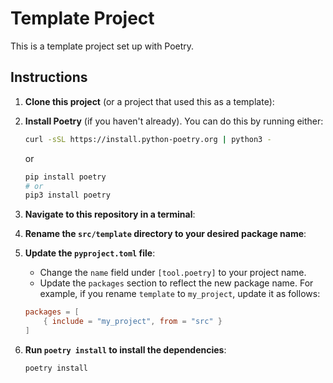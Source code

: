 # Template Project

This is a template project set up with Poetry.

## Instructions

1. **Clone this project** (or a project that used this as a template):

2. **Install Poetry** (if you haven't already). You can do this by running either:
    ```bash
    curl -sSL https://install.python-poetry.org | python3 -
    ```
    or
    ```bash
    pip install poetry
    # or
    pip3 install poetry
    ```

3. **Navigate to this repository in a terminal**:

4. **Rename the `src/template` directory to your desired package name**:

5. **Update the `pyproject.toml` file**:
    - Change the `name` field under `[tool.poetry]` to your project name.
    - Update the `packages` section to reflect the new package name. For example, if you rename `template` to `my_project`, update it as follows:
    ```toml
    packages = [
        { include = "my_project", from = "src" }
    ]
    ```

6. **Run `poetry install` to install the dependencies**:
    ```bash
    poetry install
    ```